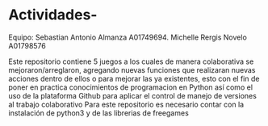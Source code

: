 # Actividades-
Equipo: 
Sebastian Antonio Almanza A01749694.  Michelle Rergis Novelo A01798576  

Este repositorio contiene 5 juegos a los cuales de manera colaborativa se mejoraron/arreglaron, agregando nuevas funciones que realizaran nuevas acciones dentro de ellos o para mejorar las ya existentes, esto con el fin de poner en practica conocimientos de programacion en Python así como el uso de la plataforma Github para aplicar el control de manejo de versiones al trabajo colaborativo 
Para este repositorio es necesario contar con la instalación de python3 y de las librerias de freegames 
